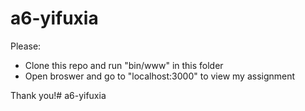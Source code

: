 # a6-yifuxia
Please:
- Clone this repo and run "bin/www" in this folder
- Open broswer and go to "localhost:3000" to view my assignment

Thank you!# a6-yifuxia
